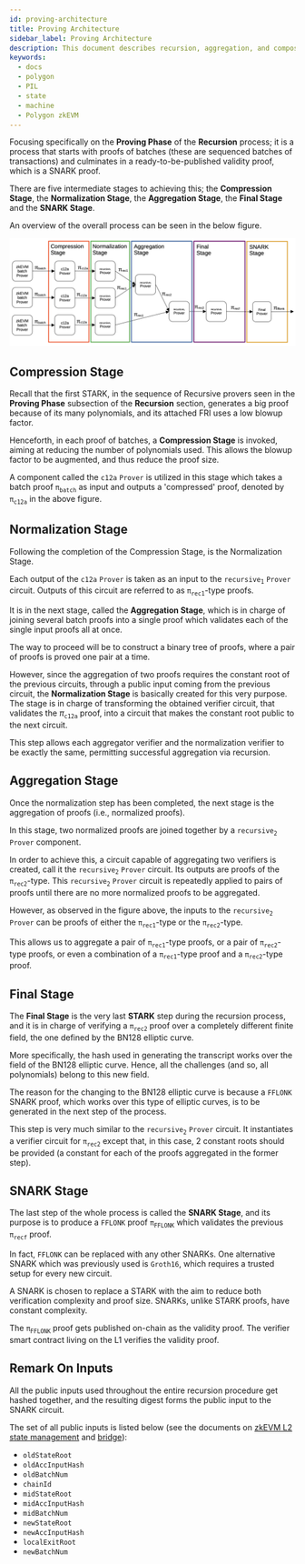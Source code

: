 ```yaml
---
id: proving-architecture
title: Proving Architecture
sidebar_label: Proving Architecture
description: This document describes recursion, aggregation, and composition as they apply to the process of proving execution correctness in the Polygon zkEVM.
keywords:
  - docs
  - polygon
  - PIL
  - state
  - machine
  - Polygon zkEVM
---
```


Focusing specifically on the **Proving Phase** of the **Recursion** process; it is a process that starts with proofs of batches (these are sequenced batches of transactions) and culminates in a ready-to-be-published validity proof, which is a SNARK proof.

There are five intermediate stages to achieving this; the **Compression Stage**, the **Normalization Stage**, the **Aggregation Stage**, the **Final Stage** and the **SNARK Stage**.

An overview of the overall process can be seen in the below figure.

![Proving architecture with recursion, aggregation and composition](figures/10prf-rec-proving-arch-outline.png)

## Compression Stage

Recall that the first STARK, in the sequence of Recursive provers seen in the **Proving Phase** subsection of the **Recursion** section, generates a big proof because of its many polynomials, and its attached FRI uses a low blowup factor.

Henceforth, in each proof of batches, a **Compression Stage** is invoked, aiming at reducing the number of polynomials used. This allows the blowup factor to be augmented, and thus reduce the proof size.

A component called the $\mathtt{c12a\ Prover}$ is utilized in this stage which takes a batch proof $\mathtt{{\pi}_{batch}}$ as input and outputs a 'compressed' proof, denoted by $\mathtt{{\pi}_{\texttt{c12a}}}$ in the above figure.

## Normalization Stage

Following the completion of the Compression Stage, is the Normalization Stage.

Each output of the $\mathtt{c12a\ Prover}$ is taken as an input to the $\mathtt{recursive_1}$ $\mathtt{Prover}$ circuit. Outputs of this circuit are referred to as $\mathtt{\pi_{rec1}}$-type proofs.

It is in the next stage, called the **Aggregation Stage**, which is in charge of joining several batch proofs into a single proof which validates each of the single input proofs all at once.

The way to proceed will be to construct a binary tree of proofs, where a pair of proofs is proved one pair at a time.

However, since the aggregation of two proofs requires the constant root of the previous circuits, through a public input coming from the previous circuit, the **Normalization Stage** is basically created for this very purpose. The stage is in charge of transforming the obtained verifier circuit, that validates the $\pi_{\texttt{c12a}}$ proof, into a circuit that makes the constant root public to the next circuit.

This step allows each aggregator verifier and the normalization verifier to be exactly the same, permitting successful aggregation via recursion.

## Aggregation Stage

Once the normalization step has been completed, the next stage is the aggregation of proofs (i.e., normalized proofs).

In this stage, two normalized proofs are joined together by a $\mathtt{recursive_2}$ $\mathtt{Prover}$ component.

In order to achieve this, a circuit capable of aggregating two verifiers is created, call it the $\mathtt{recursive_2\ Prover}$ circuit. Its outputs are proofs of the $\mathtt{\pi_{rec2}}$-type. This $\mathtt{recursive_2\ Prover}$ circuit is repeatedly applied to pairs of proofs until there are no more normalized proofs to be aggregated.

However, as observed in the figure above, the inputs to the $\mathtt{recursive_2}$ $\mathtt{Prover}$ can be proofs of either the $\mathtt{\pi_{rec1}}$-type or the $\mathtt{\pi_{rec2}}$-type.

This allows us to aggregate a pair of $\mathtt{\pi_{rec1}}$-type proofs, or a pair of $\mathtt{\pi_{rec2}}$-type proofs, or even a combination of a $\mathtt{\pi_{rec1}}$-type proof and a $\mathtt{\pi_{rec2}}$-type proof.

## Final Stage

The **Final Stage** is the very last **STARK** step during the recursion process, and it is in charge of verifying a $\mathtt{{\pi}_{rec2}}$ proof over a completely different finite field, the one defined by the $\text{BN}128$ elliptic curve.

More specifically, the hash used in generating the transcript works over the field of the $\text{BN}128$ elliptic curve. Hence, all the challenges (and so, all polynomials) belong to this new field.

The reason for the changing to the $\text{BN}128$ elliptic curve is because a $\texttt{FFLONK}$ SNARK proof, which works over this type of elliptic curves, is to be generated in the next step of the process.

This step is very much similar to the $\mathtt{recursive_2\ Prover}$ circuit. It instantiates a verifier circuit for $\mathtt{{\pi}_{rec2}}$ except that, in this case, $2$ constant roots should be provided (a constant for each of the proofs aggregated in the former step).

## SNARK Stage

The last step of the whole process is called the **SNARK Stage**, and its purpose is to produce a $\texttt{FFLONK}$ proof $\mathtt{{\pi}_{FFLONK}}$ which validates the previous $\mathtt{{\pi}_{recf}}$ proof.

In fact, $\texttt{FFLONK}$ can be replaced with any other SNARKs. One alternative SNARK which was previously used is $\texttt{Groth16}$, which requires a trusted setup for every new circuit.

A SNARK is chosen to replace a STARK with the aim to reduce both verification complexity and proof size. SNARKs, unlike STARK proofs, have constant complexity.

The $\mathtt{{\pi}_{FFLONK}}$ proof gets published on-chain as the validity proof. The verifier smart contract living on the L1 verifies the validity proof.

## Remark On Inputs

All the public inputs used throughout the entire recursion procedure get hashed together, and the resulting digest forms the public input to the SNARK circuit.

The set of all public inputs is listed below (see the documents on [zkEVM L2 state management](/zkevm/protocol/state-management.md) and [bridge](/zkevm/protocol/zkevm-bridge.md)):

- `oldStateRoot`
- `oldAccInputHash`
- `oldBatchNum`
- `chainId`
- `midStateRoot`
- `midAccInputHash`
- `midBatchNum`
- `newStateRoot`
- `newAccInputHash`
- `localExitRoot`
- `newBatchNum`
